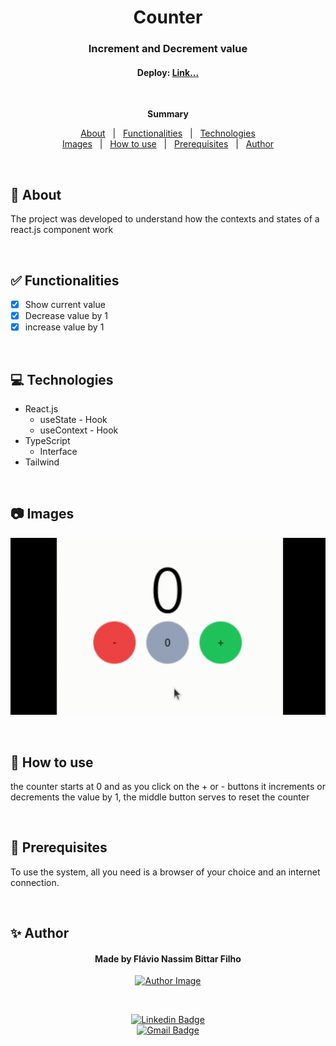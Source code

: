 <!-- English Default Config -->
<h1 align="center">Counter</h1>
<h3 align="center">Increment and Decrement value</h3>
<h4 align="center">Deploy: <a href="#">Link...</a></h4>

&#xa0;

**<p align="center">Summary</p>**

<div align="center">
  <a href="#dart-about">About</a> &#xa0; | &#xa0;
  <a href="#white_check_mark-functionalities">Functionalities</a> &#xa0; | &#xa0;
  <a href="#computer-technologies">Technologies</a>
</div>
<div align="center">
  <a href="#camera-images">Images</a> &#xa0; | &#xa0;
  <a href="#orange_book-how-to-use">How to use</a> &#xa0; | &#xa0;
  <a href="#scroll-prerequisites">Prerequisites</a> &#xa0; | &#xa0;
  <a href="#sparkles-author">Author</a>
</div>

&#xa0;

## :dart: About

<p>The project was developed to understand how the contexts and states of a react.js component work</p>

&#xa0;

## :white_check_mark: Functionalities

- [x] Show current value
- [x] Decrease value by 1
- [x] increase value by 1

&#xa0;

## :computer: Technologies

- React.js
  - useState - Hook
  - useContext - Hook
- TypeScript
  - Interface
- Tailwind

&#xa0;

## :camera: Images

<div align="center">
  <img src="./src/assets/img/exemple.gif" alt="Project Operation">
</div>

&#xa0;

## :orange_book: How to use

<p>the counter starts at 0 and as you click on the + or - buttons it increments or decrements the value by 1, the middle button serves to reset the counter</p>

&#xa0;

## :scroll: Prerequisites

<p>To use the system, all you need is a browser of your choice and an internet connection.</p>

&#xa0;

## :sparkles: Author

<div align="center">
  <h4>Made by Flávio Nassim Bittar Filho</h4>

  <a href="https://github.com/Flavio-Nassim-Bittar-Filho">
  <img src="https://avatars.githubusercontent.com/u/111374208?v=4" width="150px" alt="Author Image">
  </a>

&#xa0;

[![Linkedin Badge](https://img.shields.io/badge/-Flávio%20Nassim%20Bittar%20Filho-blue?style=flat-square&logo=Linkedin&logoColor=white&link=https://www.linkedin.com/in/fl%C3%A1vio-nassim-bittar-filho/)](https://www.linkedin.com/in/fl%C3%A1vio-nassim-bittar-filho/)<br>
[![Gmail Badge](https://img.shields.io/badge/-flavionassimbittarfilho@gmail.com-c14438?style=flat-square&logo=Gmail&logoColor=white&link=mailto:flavionassimbittarfilho@gmail.com)](mailto:flavionassimbittarfilho@gmail.com)

</div>
